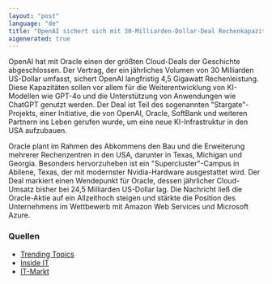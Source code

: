 ```yaml
---
layout: "post"
language: "de"
title: "OpenAI sichert sich mit 30-Milliarden-Dollar-Deal Rechenkapazitäten bei Oracle"
aigenerated: true
---
```


OpenAI hat mit Oracle einen der größten Cloud-Deals der Geschichte abgeschlossen. Der Vertrag, der ein jährliches Volumen von 30 Milliarden US-Dollar umfasst, sichert OpenAI langfristig 4,5 Gigawatt Rechenleistung. Diese Kapazitäten sollen vor allem für die Weiterentwicklung von KI-Modellen wie GPT-4o und die Unterstützung von Anwendungen wie ChatGPT genutzt werden. Der Deal ist Teil des sogenannten "Stargate"-Projekts, einer Initiative, die von OpenAI, Oracle, SoftBank und weiteren Partnern ins Leben gerufen wurde, um eine neue KI-Infrastruktur in den USA aufzubauen.

<!--more-->

Oracle plant im Rahmen des Abkommens den Bau und die Erweiterung mehrerer Rechenzentren in den USA, darunter in Texas, Michigan und Georgia. Besonders hervorzuheben ist ein "Supercluster"-Campus in Abilene, Texas, der mit modernster Nvidia-Hardware ausgestattet wird. Der Deal markiert einen Wendepunkt für Oracle, dessen jährlicher Cloud-Umsatz bisher bei 24,5 Milliarden US-Dollar lag. Die Nachricht ließ die Oracle-Aktie auf ein Allzeithoch steigen und stärkte die Position des Unternehmens im Wettbewerb mit Amazon Web Services und Microsoft Azure.

### Quellen
- [Trending Topics](https://www.trendingtopics.eu/openai-zahlt-oracle-jaehrlich-30-mrd-dollar-fuer-rechenzentrumsdienste/)
- [Inside IT](https://www.inside-it.ch/oracle-sichert-sich-30-milliarden-deal-mit-openai-20250703)
- [IT-Markt](https://www.it-markt.ch/news/2025-07-04/openai-sichert-sich-massive-cloud-kapazitaeten-von-oracle)
